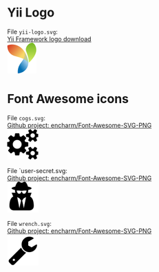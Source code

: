 Yii Logo
========

File `yii-logo.svg`:  
[Yii Framework logo download](http://www.yiiframework.com/logo/)  
![](./yii-logo.svg "")

Font Awesome icons
==================

File `cogs.svg`:  
[Github project: encharm/Font-Awesome-SVG-PNG](https://github.com/encharm/Font-Awesome-SVG-PNG/blob/master/black/svg/cogs.svg)  
![](./cogs.svg "")

File `user-secret.svg:  
[Github project: encharm/Font-Awesome-SVG-PNG](https://github.com/encharm/Font-Awesome-SVG-PNG/blob/master/black/svg/user-secret.svg)  
![](./user-secret.svg "")

File `wrench.svg`:  
[Github project: encharm/Font-Awesome-SVG-PNG](https://github.com/encharm/Font-Awesome-SVG-PNG/blob/master/black/svg/wrench.svg)  
![](./wrench.svg "")
